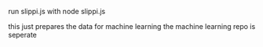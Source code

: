 run slippi.js with node slippi.js

this just prepares the data for machine learning the machine learning repo is seperate